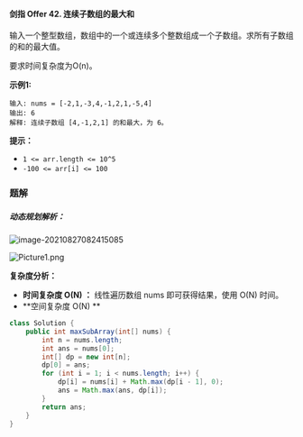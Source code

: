 #### 剑指 Offer 42. 连续子数组的最大和

输入一个整型数组，数组中的一个或连续多个整数组成一个子数组。求所有子数组的和的最大值。

要求时间复杂度为O(n)。

**示例1:**

```shell
输入: nums = [-2,1,-3,4,-1,2,1,-5,4]
输出: 6
解释: 连续子数组 [4,-1,2,1] 的和最大，为 6。
```

**提示：**

- `1 <= arr.length <= 10^5`
- `-100 <= arr[i] <= 100`

### 题解

##### 动态规划解析：

![image-20210827082415085](http://gitlab.wsh-study.com/xp-study/LeeteCode/blob/master/动态规划/images/连续子数组的最大和/1.jpg)

![Picture1.png](https://pic.leetcode-cn.com/8fec91e89a69d8695be2974de14b74905fcd60393921492bbe0338b0a628fd9a-Picture1.png)

**复杂度分析：**

- **时间复杂度 O(N) ：** 线性遍历数组 nums 即可获得结果，使用 O(N) 时间。
- **空间复杂度 O(N) **

```java
class Solution {
    public int maxSubArray(int[] nums) {
        int n = nums.length;
        int ans = nums[0];
        int[] dp = new int[n];
        dp[0] = ans;
        for (int i = 1; i < nums.length; i++) {
            dp[i] = nums[i] + Math.max(dp[i - 1], 0);
            ans = Math.max(ans, dp[i]);
        }
        return ans;
    }
}
```

